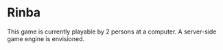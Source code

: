 # Rinba

This game is currently playable by 2 persons at a computer. A server-side game engine is envisioned.
